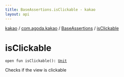 ```yaml
---
title: BaseAssertions.isClickable - kakao
layout: api
---
```


<div class='api-docs-breadcrumbs'><a href="../../index.html">kakao</a> / <a href="../index.html">com.agoda.kakao</a> / <a href="index.html">BaseAssertions</a> / <a href=".">isClickable</a></div>

# isClickable

<div class="signature"><code><span class="keyword">open</span> <span class="keyword">fun </span><span class="identifier">isClickable</span><span class="symbol">(</span><span class="symbol">)</span><span class="symbol">: </span><a href="https://kotlinlang.org/api/latest/jvm/stdlib/kotlin/-unit/index.html"><span class="identifier">Unit</span></a></code></div>

Checks if the view is clickable

